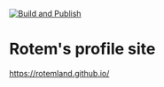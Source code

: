 [![Build and Publish](https://github.com/RotemLand/rotemland.github.io/actions/workflows/deploy.yml/badge.svg?branch=main)](https://github.com/RotemLand/rotemland.github.io/actions/workflows/deploy.yml)

# Rotem's profile site

<https://rotemland.github.io/>
